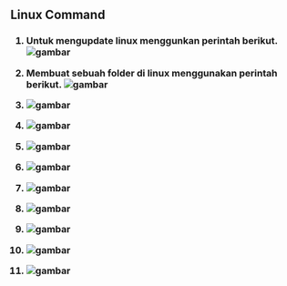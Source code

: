 ## Linux Command


<h3>

1. Untuk mengupdate linux menggunkan perintah berikut.
    ![gambar](https://github.com/Daru-Riono/devops22-dumbways-Daru_Riono/blob/main/Week%201/Day%202/Linux%20Command/img/1.png?raw=true)

2. Membuat sebuah folder di linux menggunakan perintah berikut.
    ![gambar](https://github.com/Daru-Riono/devops22-dumbways-Daru_Riono/blob/main/Week%201/Day%202/Linux%20Command/img/2.PNG?raw=true)

3. 
    ![gambar](     ?raw=true) 

4. 
    ![gambar](     ?raw=true)

5. 
    ![gambar](     ?raw=true)

6. 
    ![gambar](     ?raw=true)

7. 
    ![gambar](     ?raw=true)

8. 
    ![gambar](     ?raw=true)

9. 
    ![gambar](     ?raw=true)

10. 
    ![gambar](     ?raw=true)

11. 
    ![gambar](     ?raw=true)



</h3>